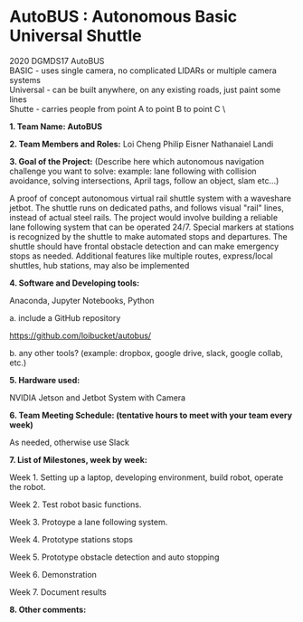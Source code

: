 # AutoBUS : Autonomous Basic Universal Shuttle
2020 DGMDS17 AutoBUS \
BASIC - uses single camera, no complicated LIDARs or multiple camera systems \
Universal - can be built anywhere, on any existing roads, just paint some lines \
Shutte - carries people from point A to point B to point C \

**1. Team Name: AutoBUS**

**2. Team Members and Roles:**
Loi Cheng
Philip Eisner
Nathanaiel Landi

**3. Goal of the Project:** (Describe here which autonomous navigation challenge you want to solve: example: lane following with collision avoidance, solving intersections, April tags, follow an object, slam etc...)

A proof of concept autonomous virtual rail shuttle system with a waveshare jetbot.  The shuttle runs on dedicated paths, and follows visual "rail" lines, instead of actual steel rails.  The project would involve building a reliable lane following system that can be operated 24/7.  Special markers at stations is recognized by the shuttle to make automated stops and departures.  The shuttle should have frontal obstacle detection and can make emergency stops as needed.  Additional features like multiple routes, express/local shuttles, hub stations, may also be implemented

**4. Software and Developing tools:**

Anaconda, Jupyter Notebooks, Python

a. include a GitHub repository

https://github.com/loibucket/autobus/

b. any other tools? (example: dropbox, google drive, slack, google collab, etc.)

**5. Hardware used:**

NVIDIA Jetson and Jetbot System with Camera

**6. Team Meeting Schedule: (tentative hours to meet with your team every week)**

As needed, otherwise use Slack

**7. List of Milestones, week by week:**

Week 1. Setting up a laptop, developing environment, build robot, operate the robot.

Week 2. Test robot basic functions.

Week 3. Protoype a lane following system.

Week 4. Prototype stations stops

Week 5. Prototype obstacle detection and auto stopping

Week 6. Demonstration

Week 7. Document results

**8. Other comments:**
